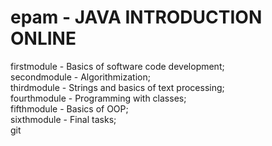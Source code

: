 # epam - JAVA INTRODUCTION ONLINE

firstmodule - Basics of software code development; <br/>
secondmodule - Algorithmization; <br/>
thirdmodule - Strings and basics of text processing; <br/>
fourthmodule - Programming with classes; <br/>
fifthmodule - Basics of OOP; <br/>
sixthmodule - Final tasks; <br/>git